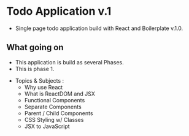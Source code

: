 # Todo Application v.1
  - Single page todo application build with React and Boilerplate v.1.0.


## What going on 
  - This application is build as several Phases.
  - This is phase 1.
  
  * Topics & Subjects : 
    - Why use React
    - What is ReactDOM and JSX
    - Functional Components
    - Separate Components
    - Parent / Child Components
    - CSS Styling w/ Classes
    - JSX to JavaScript

